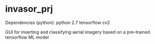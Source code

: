 # invasor_prj

Dependencies (python):
python 2.7
tensorflow
cv2


GUI for inserting and classifying aerial imagery based on a pre-trained tensorflow ML model

